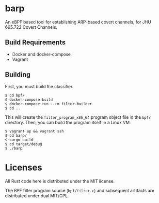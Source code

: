 # barp
An eBPF based tool for establishing ARP-based covert channels, for JHU 695.722 Covert Channels.

## Build Requirements

*  Docker and docker-compose
*  Vagrant

## Building

First, you must build the classifier. 

```
$ cd bpf/
$ docker-compose build
$ docker-compose run --rm filter-builder
$ cd ..
```
This will create the `filter_program_x86_64` program object file in the `bpf/` directory.
Then, you can build the program itself in a Linux VM.

```
$ vagrant up && vagrant ssh
$ cd barp/
$ cargo build
$ cd target/debug
$ ./barp
```

# Licenses

All Rust code here is distributed under the MIT license. 

The BPF filter program source (`bpf/filter.c`) and subsequent artifacts are distributed under dual MIT/GPL.

